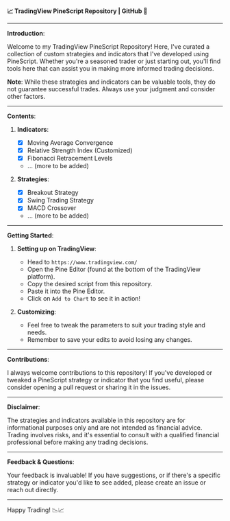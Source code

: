 **📈 TradingView PineScript Repository | GitHub 🚀**

---

**Introduction**:

Welcome to my TradingView PineScript Repository! Here, I've curated a collection of custom strategies and indicators that I've developed using PineScript. Whether you're a seasoned trader or just starting out, you'll find tools here that can assist you in making more informed trading decisions. 

**Note**: While these strategies and indicators can be valuable tools, they do not guarantee successful trades. Always use your judgment and consider other factors.

---

**Contents**:

1. **Indicators**:
    - [x] Moving Average Convergence
    - [x] Relative Strength Index (Customized)
    - [x] Fibonacci Retracement Levels
    - ... (more to be added)

2. **Strategies**:
    - [x] Breakout Strategy
    - [x] Swing Trading Strategy
    - [x] MACD Crossover
    - ... (more to be added)

---

**Getting Started**:

1. **Setting up on TradingView**:
    - Head to `https://www.tradingview.com/`
    - Open the Pine Editor (found at the bottom of the TradingView platform).
    - Copy the desired script from this repository.
    - Paste it into the Pine Editor.
    - Click on `Add to Chart` to see it in action!

2. **Customizing**:
    - Feel free to tweak the parameters to suit your trading style and needs.
    - Remember to save your edits to avoid losing any changes.

---

**Contributions**:

I always welcome contributions to this repository! If you've developed or tweaked a PineScript strategy or indicator that you find useful, please consider opening a pull request or sharing it in the issues.

---

**Disclaimer**:

The strategies and indicators available in this repository are for informational purposes only and are not intended as financial advice. Trading involves risks, and it's essential to consult with a qualified financial professional before making any trading decisions.

---

**Feedback & Questions**:

Your feedback is invaluable! If you have suggestions, or if there's a specific strategy or indicator you'd like to see added, please create an issue or reach out directly.

---

Happy Trading! 📉📈
